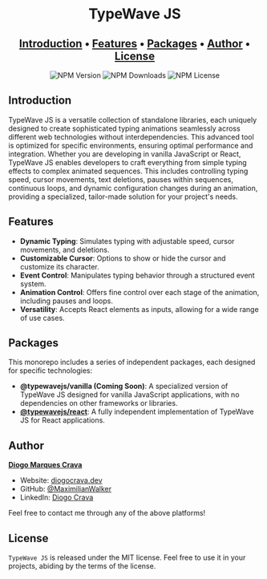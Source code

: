 
<h1 align="center">
  TypeWave JS
</h1>

<h2 align="center">
  <a href="#introduction">Introduction</a> •
  <a href="#features">Features</a> •
  <a href="#packages">Packages</a> •
  <a href="#author">Author</a> •
  <a href="#license">License</a>
</h2>

<p align="center">
  <img alt="NPM Version" src="https://img.shields.io/npm/v/typewavejs-react?style=for-the-badge">
  <img alt="NPM Downloads" src="https://img.shields.io/npm/dm/typewavejs-react?style=for-the-badge">
  <img alt="NPM License" src="https://img.shields.io/npm/l/typewavejs-react?style=for-the-badge">
</p>

## Introduction

TypeWave JS is a versatile collection of standalone libraries, each uniquely designed to create sophisticated typing animations seamlessly across different web technologies without interdependencies. This advanced tool is optimized for specific environments, ensuring optimal performance and integration. Whether you are developing in vanilla JavaScript or React, TypeWave JS enables developers to craft everything from simple typing effects to complex animated sequences. This includes controlling typing speed, cursor movements, text deletions, pauses within sequences, continuous loops, and dynamic configuration changes during an animation, providing a specialized, tailor-made solution for your project's needs.


## Features

- **Dynamic Typing**: Simulates typing with adjustable speed, cursor movements, and deletions.
- **Customizable Cursor**: Options to show or hide the cursor and customize its character.
- **Event Control**: Manipulates typing behavior through a structured event system.
- **Animation Control**: Offers fine control over each stage of the animation, including pauses and loops.
- **Versatility**: Accepts React elements as inputs, allowing for a wide range of use cases.

## Packages

This monorepo includes a series of independent packages, each designed for specific technologies:

- **@typewavejs/vanilla (Coming Soon)**: A specialized version of TypeWave JS designed for vanilla JavaScript applications, with no dependencies on other frameworks or libraries.
- **[@typewavejs/react](https://npmjs.com/package/typewavejs-react)**: A fully independent implementation of TypeWave JS for React applications.

## Author
**[Diogo Marques Crava](https://diogocrava.dev)**

- Website: [diogocrava.dev](https://diogocrava.dev)
- GitHub: [@MaximilianWalker](https://github.com/MaximilianWalker)
- LinkedIn: [Diogo Crava](https://www.linkedin.com/in/diogo-crava/)

Feel free to contact me through any of the above platforms!

## License

`TypeWave JS` is released under the MIT license. Feel free to use it in your projects, abiding by the terms of the license.
